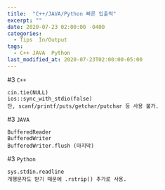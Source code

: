```yaml
---
title:  "C++/JAVA/Python 빠른 입출력"
excerpt: ""
date: 2020-07-23 02:00:00 -0400
categories:
  - Tips  In/Output
tags:
  - C++ JAVA  Python
last_modified_at: 2020-07-23T02:00:00-05:00
---
```


#3 `C++`
```
cin.tie(NULL)
ios::sync_with_stdio(false)
단, scanf/printf/puts/getchar/putchar 등 사용 불가.
```

#3 `JAVA`
```
BufferedReader
BufferedWriter
BufferedWriter.flush (마지막)
```

#3 `Python`
```
sys.stdin.readline
개행문자도 받기 때문에 .rstrip() 추가로 사용.
```
